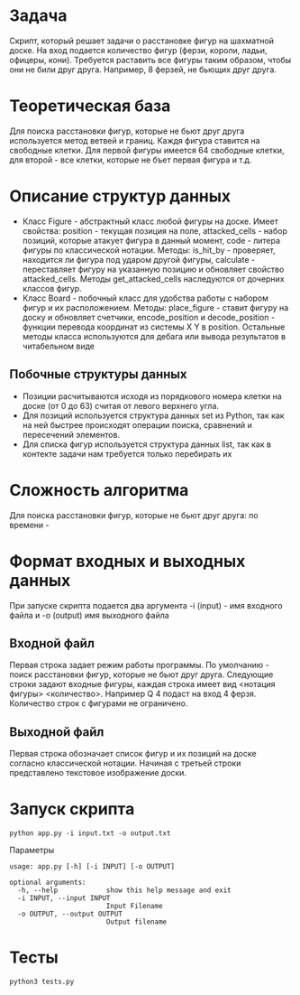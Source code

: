 # Задача
Скрипт, который решает задачи о расстановке фигур на шахматной доске. На вход подается количество фигур (ферзи, короли, ладьи, офицеры, кони). Требуется раставить все фигуры таким образом, чтобы они не били друг друга. Например, 8 ферзей, не бьющих друг друга.

# Теоретическая база
Для поиска расстановки фигур, которые не бьют друг друга используется метод ветвей и границ. Каждя фигура ставится на свободные клетки. Для первой фигуры имеется 64 свободные клетки, для второй - все клетки, которые не бъет первая фигура и т.д.

# Описание структур данных
* Класс Figure - абстрактный класс любой фигуры на доске. Имеет свойства: position - текущая позиция на поле, attacked_cells - набор позиций, которые атакует фигура в данный момент, code - литера фигуры по классической нотации. Методы: is_hit_by - проверяет, находится ли фигура под ударом другой фигуры, calculate - переставляет фигуру на указанную позицию и обновляет свойство attacked_cells. Методы get_attacked_cells наследуются от дочерних классов фигур.
* Класс Board - побочный класс для удобства работы с набором фигур и их расположением. Методы: place_figure - ставит фигуру на доску и обновляет счетчики, encode_position и decode_position - функции перевода координат из системы X Y в position. Остальные методы класса используются для дебага или вывода результатов в читабельном виде

## Побочные структуры данных
* Позиции расчитываются исходя из порядкового номера клетки на доске (от 0 до 63) считая от левого верхнего угла.
* Для позиций используется структура данных set из Python, так как на ней быстрее происходят операции поиска, сравнений и пересечений элементов.
* Для списка фигур используется структура данных list, так как в контекте задачи нам требуется только перебирать их

# Сложность алгоритма
Для поиска расстановки фигур, которые не бьют друг друга: по времени - 

# Формат входных и выходных данных
При запуске скрипта подается два аргумента -i (input) - имя входного файла и -o (output) имя выходного файла
## Входной файл
Первая строка задает режим работы программы. По умолчанию - поиск расстановки фигур, которые не бьют друг друга.
Следующие строки задают входные фигуры, каждая строка имеет вид <нотация фигуры> <количество>. Например Q 4 подаст на вход 4 ферзя. Количество строк с фигурами не ограничено.
## Выходной файл
Первая строка обозначает список фигур и их позиций на доске согласно классической нотации.
Начиная с третьей строки представлено текстовое изображение доски.

# Запуск скрипта
```
python app.py -i input.txt -o output.txt
```
Параметры
```
usage: app.py [-h] [-i INPUT] [-o OUTPUT]

optional arguments:
  -h, --help            show this help message and exit
  -i INPUT, --input INPUT
                        Input Filename
  -o OUTPUT, --output OUTPUT
                        Output filename
```

# Тесты
```
python3 tests.py
```
